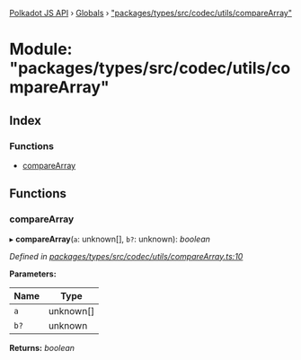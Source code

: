[Polkadot JS API](../README.md) › [Globals](../globals.md) › ["packages/types/src/codec/utils/compareArray"](_packages_types_src_codec_utils_comparearray_.md)

# Module: "packages/types/src/codec/utils/compareArray"

## Index

### Functions

* [compareArray](_packages_types_src_codec_utils_comparearray_.md#comparearray)

## Functions

###  compareArray

▸ **compareArray**(`a`: unknown[], `b?`: unknown): *boolean*

*Defined in [packages/types/src/codec/utils/compareArray.ts:10](https://github.com/polkadot-js/api/blob/b56c1a828/packages/types/src/codec/utils/compareArray.ts#L10)*

**Parameters:**

Name | Type |
------ | ------ |
`a` | unknown[] |
`b?` | unknown |

**Returns:** *boolean*

